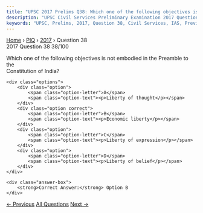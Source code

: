 ```yaml
---
title: "UPSC 2017 Prelims Q38: Which one of the following objectives is not embodied in the..."
description: "UPSC Civil Services Preliminary Examination 2017 Question 38 with options and answer"
keywords: "UPSC, Prelims, 2017, Question 38, Civil Services, IAS, Previous Year Questions"
---
```


<nav class="breadcrumb">
    <a href="../../">Home</a>
    <span>›</span>
    <a href="../">PIQ</a>
    <span>›</span>
    <a href="./">2017</a>
    <span>›</span>
    <span>Question 38</span>
</nav>

<div class="question-header">
    <div class="question-meta">
        <span class="year-badge">2017</span>
        <span class="question-number">Question 38</span>
        <span class="progress">38/100</span>
    </div>
    <div class="progress-bar">
        <div class="progress-fill" style="width: 38.0%"></div>
    </div>
</div>

<div class="question-content">
    <div class="question-text">
        <p>Which one of the following objectives is not embodied in the Preamble to the<br />
Constitution of India?</p>
    </div>
    
    <div class="options">
        <div class="option">
            <span class="option-letter">A</span>
            <span class="option-text"><p>Liberty of thought</p></span>
        </div>
        <div class="option correct">
            <span class="option-letter">B</span>
            <span class="option-text"><p>Economic liberty</p></span>
        </div>
        <div class="option">
            <span class="option-letter">C</span>
            <span class="option-text"><p>Liberty of expression</p></span>
        </div>
        <div class="option">
            <span class="option-letter">D</span>
            <span class="option-text"><p>Liberty of belief</p></span>
        </div>
    </div>

    <div class="answer-box">
        <strong>Correct Answer:</strong> Option B
    </div>
</div>

<div class="question-nav">
    <a href="../q037-consider-the-following-pairs-1-radhakanta-deb-firs/" class="nav-btn prev">← Previous</a>
    <a href="../" class="nav-btn center">All Questions</a>
    <a href="../q039-with-reference-to-quality-council-of-india-qci-con/" class="nav-btn next">Next →</a>
</div>
